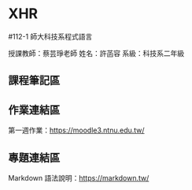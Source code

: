 # XHR
#112-1 師大科技系程式語言

授課教師：蔡芸琤老師
姓名：許菡容
系級：科技系二年級

## 課程筆記區

## 作業連結區
第一週作業：https://moodle3.ntnu.edu.tw/
## 專題連結區

Markdown 語法說明：https://markdown.tw/
